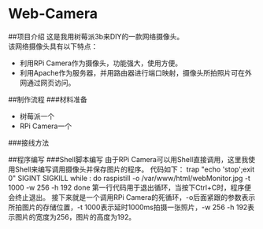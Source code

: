 # Web-Camera
##项目介绍
这是我用树莓派3b来DIY的一款网络摄像头。  
该网络摄像头具有以下特点：  
* 利用RPi Camera作为摄像头，功能强大，使用方便。  
* 利用Apache作为服务器，并用路由器进行端口映射，摄像头所拍照片可在外网通过网页访问。

##制作流程
###材料准备
* 树莓派一个  
* RPi Camera一个

###接线方法

##程序编写
###Shell脚本编写
由于RPi Camera可以用Shell直接调用，这里我使用Shell来编写调用摄像头并保存图片的程序。 
代码如下： 
trap "echo 'stop';exit 0" SIGINT SIGKILL 
while : 
do 
    raspistill -o /var/www/html/webMonitor.jpg -t 1000 -w 256 -h 192 
done 
第一行代码用于退出循环，当按下Ctrl+C时，程序便会终止退出。 
接下来就是一个调用RPi Camera的死循环，-o后面紧跟的参数表示所拍图片的存储位置，-t 1000表示延时1000ms拍摄一张照片，-w 256 -h 192表示图片的宽度为256，图片的高度为192。

